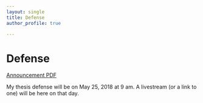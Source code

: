 ```yaml
---
layout: single
title: Defense
author_profile: true

---
```


# Defense

[Announcement PDF](assets/documents/flyer.pdf)

My thesis defense will be on May 25, 2018 at 9 am. A livestream (or a link to one) will be here on that day.
